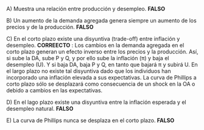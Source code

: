 A) Muestra una relación entre producción y desempleo.
 **FALSO**
	
B) Un aumento de la demanda agregada genera siempre un aumento de los precios y de la producción.
 **FALSO**

C) En el corto plazo existe una disyuntiva (trade-off) entre inflación y desempleo.
 **CORREECTO** : Los cambios en la demanda agregada en el corto plazo generan un efecto inverso entre los precios y la producción. Así, si sube la DA, sube P y Q, y por ello sube la inflación (π) y baja el desempleo (U). Y si baja DA, baja P y Q, en tanto que bajará π y subirá U. En el largo plazo no existe tal disyuntiva dado que los individuos han incorporado una inflación elevada a sus expectativas. La curva de Phillips a corto plazo sólo se desplazará como consecuencia de un shock en la OA o debido a cambios en las expectativas.
	
D) En el lago plazo existe una disyuntiva entre la inflación esperada y el desempleo natural.
 **FALSO**
 
E) La curva de Phillips nunca se desplaza en el corto plazo.
 **FALSO**